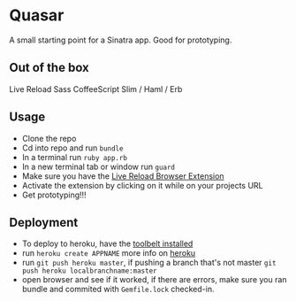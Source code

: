 # Quasar
A small starting point for a Sinatra app. Good for prototyping.

## Out of the box
Live Reload
Sass
CoffeeScript
Slim / Haml / Erb

## Usage
- Clone the repo
- Cd into repo and run `bundle`
- In a terminal run `ruby app.rb`
- In a new terminal tab or window run `guard`
- Make sure you have the [Live Reload Browser Extension](http://feedback.livereload.com/knowledgebase/articles/86242-how-do-i-install-and-use-the-browser-extensions-)
- Activate the extension by clicking on it while on your projects URL
- Get prototyping!!!

## Deployment
- To deploy to heroku, have the [toolbelt installed](https://toolbelt.heroku.com/)
- run `heroku create APPNAME` more info on [heroku](https://devcenter.heroku.com/articles/git)
- run `git push heroku master`, if pushing a branch that's not master `git push heroku localbranchname:master`
- open browser and see if it worked, if there are errors, make sure you ran bundle and commited with `Gemfile.lock` checked-in.


